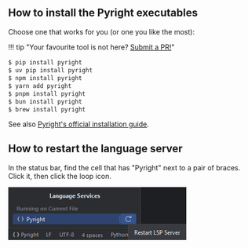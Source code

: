 ## How to install the Pyright executables

Choose one that works for you (or one you like the most):

!!! tip "Your favourite tool is not here? [Submit a PR!][1]"

```shell
$ pip install pyright
$ uv pip install pyright
$ npm install pyright
$ yarn add pyright
$ pnpm install pyright
$ bun install pyright
$ brew install pyright
```

See also [Pyright's official installation guide][2].


## How to restart the language server

In the status bar, find the cell that has
"Pyright" next to a pair of braces.
Click it, then click the loop icon.

![](assets/lsp-restart-server-button.png)


  [1]: https://github.com/InSyncWithFoo/pyright-for-pycharm/blob/master/CONTRIBUTING.md
  [2]: https://microsoft.github.io/pyright/#/installation?id=command-line
